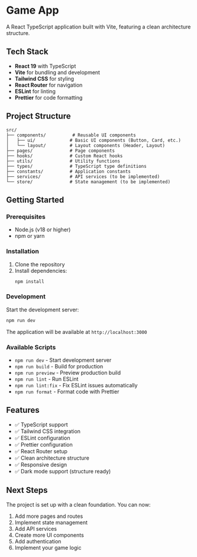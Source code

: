 # Game App

A React TypeScript application built with Vite, featuring a clean architecture structure.

## Tech Stack

- **React 19** with TypeScript
- **Vite** for bundling and development
- **Tailwind CSS** for styling
- **React Router** for navigation
- **ESLint** for linting
- **Prettier** for code formatting

## Project Structure

```
src/
├── components/          # Reusable UI components
│   ├── ui/             # Basic UI components (Button, Card, etc.)
│   └── layout/         # Layout components (Header, Layout)
├── pages/              # Page components
├── hooks/              # Custom React hooks
├── utils/              # Utility functions
├── types/              # TypeScript type definitions
├── constants/          # Application constants
├── services/           # API services (to be implemented)
└── store/              # State management (to be implemented)
```

## Getting Started

### Prerequisites

- Node.js (v18 or higher)
- npm or yarn

### Installation

1. Clone the repository
2. Install dependencies:
   ```bash
   npm install
   ```

### Development

Start the development server:
```bash
npm run dev
```

The application will be available at `http://localhost:3000`

### Available Scripts

- `npm run dev` - Start development server
- `npm run build` - Build for production
- `npm run preview` - Preview production build
- `npm run lint` - Run ESLint
- `npm run lint:fix` - Fix ESLint issues automatically
- `npm run format` - Format code with Prettier

## Features

- ✅ TypeScript support
- ✅ Tailwind CSS integration
- ✅ ESLint configuration
- ✅ Prettier configuration
- ✅ React Router setup
- ✅ Clean architecture structure
- ✅ Responsive design
- ✅ Dark mode support (structure ready)

## Next Steps

The project is set up with a clean foundation. You can now:

1. Add more pages and routes
2. Implement state management
3. Add API services
4. Create more UI components
5. Add authentication
6. Implement your game logic

